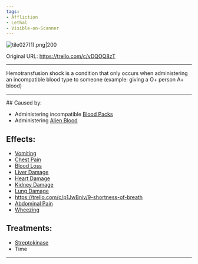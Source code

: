 ```yaml
---
tags:
- Affliction
- Lethal
- Visible-on-Scanner
---
```


![tile027(1).png\|200](/Blood/Hemotransfusion%20Shock%20-%20Attachments/6718845db30472d958dd7ad5.png)

Original URL: https://trello.com/c/vDQOQ8zT

---

Hemotransfusion shock is a condition that only occurs when administering an incompatible blood type to someone (example: giving a O+ person A+ blood)

---

\## Caused by:

- Administering incompatible [Blood Packs](../Items/Blood%20Packs.md)
- Administering [Alien Blood](../Items/Alien%20Blood.md)

## Effects:

- [Vomiting](../Symptoms/Vomiting.md)
- [Chest Pain](../Symptoms/Chest%20Pain.md)
- [Blood Loss](Blood%20Loss.md)
- [Liver Damage](../Torso/Liver%20Damage.md)
- [Heart Damage](../Heart/Heart%20Damage.md)
- [Kidney Damage](../Torso/Kidney%20Damage.md)
- [Lung Damage](../Lungs/Lung%20Damage.md)
- https://trello.com/c/p1JwBniv/9-shortness-of-breath
- [Abdominal Pain](../Symptoms/Abdominal%20Pain.md)
- [Wheezing](../Symptoms/Wheezing.md)

## Treatments:

- [Streptokinase](../Items/Streptokinase.md)
- Time

---

